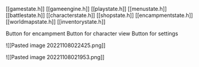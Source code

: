 [[gamestate.h]]
[[gameengine.h]]
[[playstate.h]]
[[menustate.h]]
[[battlestate.h]]
[[characterstate.h]]
[[shopstate.h]]
[[encampmentstate.h]]
[[worldmapstate.h]]
[[inventorystate.h]]

Button for encampment
Button for character view
Button for settings

![[Pasted image 20221108022425.png]]

![[Pasted image 20221108021953.png]]
